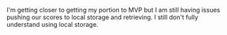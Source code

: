 I'm getting closer to getting my portion to MVP but I am still having issues pushing our
scores to local storage and retrieving.  I still don't fully understand using local storage.

